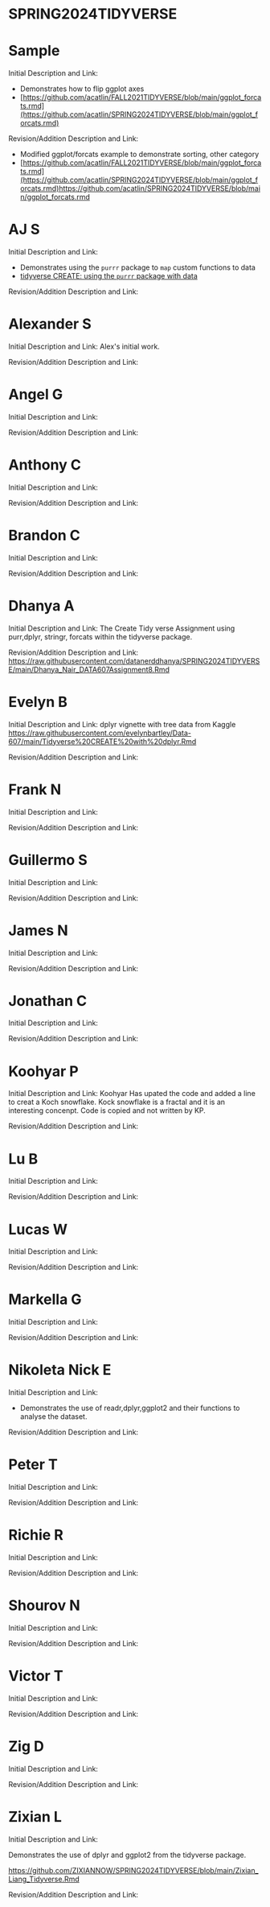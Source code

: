 # SPRING2024TIDYVERSE

# Sample
Initial Description and Link: 
* Demonstrates how to flip ggplot axes
* [https://github.com/acatlin/FALL2021TIDYVERSE/blob/main/ggplot_forcats.rmd](https://github.com/acatlin/SPRING2024TIDYVERSE/blob/main/ggplot_forcats.rmd)


Revision/Addition Description and Link:
* Modified ggplot/forcats example to demonstrate sorting, other category
* [https://github.com/acatlin/FALL2021TIDYVERSE/blob/main/ggplot_forcats.rmd](https://github.com/acatlin/SPRING2024TIDYVERSE/blob/main/ggplot_forcats.rmd)https://github.com/acatlin/SPRING2024TIDYVERSE/blob/main/ggplot_forcats.rmd

# AJ S

Initial Description and Link:
* Demonstrates using the `purrr` package to `map` custom functions to data
* [tidyverse CREATE: using the `purrr` package with data](https://github.com/annejscott/DATA607/raw/main/assignments/tidyverse/straumanscott-tidyverse-purr.rmd)

Revision/Addition Description and Link:


# Alexander S

Initial Description and Link:
Alex's initial work.

Revision/Addition Description and Link:


# Angel G

Initial Description and Link:

Revision/Addition Description and Link:


# Anthony C

Initial Description and Link:

Revision/Addition Description and Link:


# Brandon C

Initial Description and Link:

Revision/Addition Description and Link:


# Dhanya A

Initial Description and Link:
The Create Tidy verse Assignment using purr,dplyr, stringr, forcats within the tidyverse package.

Revision/Addition Description and Link:
https://raw.githubusercontent.com/datanerddhanya/SPRING2024TIDYVERSE/main/Dhanya_Nair_DATA607Assignment8.Rmd


# Evelyn B

Initial Description and Link: 
dplyr vignette with tree data from Kaggle
https://raw.githubusercontent.com/evelynbartley/Data-607/main/Tidyverse%20CREATE%20with%20dplyr.Rmd

Revision/Addition Description and Link:


# Frank N

Initial Description and Link:

Revision/Addition Description and Link:


# Guillermo S

Initial Description and Link:

Revision/Addition Description and Link:


# James N

Initial Description and Link:

Revision/Addition Description and Link:


# Jonathan C

Initial Description and Link:

Revision/Addition Description and Link:


# Koohyar P

Initial Description and Link:
Koohyar Has upated the code and added a line to creat a Koch snowflake. Kock snowflake is a fractal and it is an interesting concenpt. Code is copied and not written by KP.

Revision/Addition Description and Link:


# Lu B

Initial Description and Link:

Revision/Addition Description and Link:


# Lucas W

Initial Description and Link:

Revision/Addition Description and Link:


# Markella G

Initial Description and Link:

Revision/Addition Description and Link:


# Nikoleta Nick E

Initial Description and Link:
* Demonstrates the use of readr,dplyr,ggplot2 and their functions to analyse the dataset.


Revision/Addition Description and Link:


# Peter T

Initial Description and Link:

Revision/Addition Description and Link:


# Richie R

Initial Description and Link:

Revision/Addition Description and Link:


# Shourov N

Initial Description and Link:

Revision/Addition Description and Link:


# Victor T

Initial Description and Link:

Revision/Addition Description and Link:


# Zig D

Initial Description and Link:

Revision/Addition Description and Link:


# Zixian L

Initial Description and Link:

Demonstrates the use of dplyr and ggplot2 from the tidyverse package.

https://github.com/ZIXIANNOW/SPRING2024TIDYVERSE/blob/main/Zixian_Liang_Tidyverse.Rmd

Revision/Addition Description and Link:




